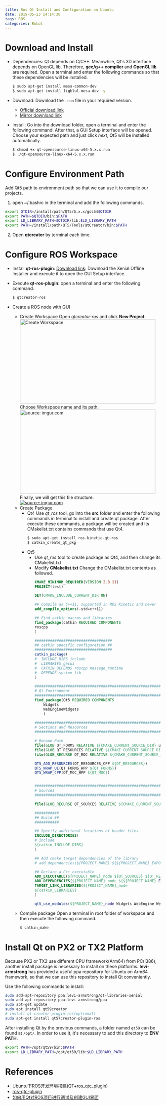 ```yaml
---
title: Ros Qt Install and Configuration on Ubuntu
date: 2019-05-23 14:14:30
tags: ROS
categories: Robot
---
```


# Download and Install

- Dependencies:
  Qt depends on C/C++. Meanwhile, Qt's 3D interface depends on OpenGL lib. Therefore, **gcc/g++ complier** and **OpenGL lib** are required. Open a terminal and enter the following commands so that these dependencies will be installed.
  ```bash
  $ sudo apt-get install mesa-common-dev
  $ sudo apt-get install ligblul-mesa-dev -y
  ```

- Download:
  Download the `.run` file in your required version.
  - [Official download link](https://www.qt.io/download)
  - [Mirror download link](http://download.qt.io/archive/qt/)

- Install:
  Go into the download folder, open a terminal and enter the following command.
  After that, a GUi Setup interface will be opened. Choose your expected path and just click *next*, Qt5 will be installed automatically.
  ```bash
  $ chmod +x qt-opensource-linux-x64-5.x.x.run
  $ ./qt-opensource-linux-x64-5.x.x.run
  ```

# Configure Environment Path
 
  Add Qt5 path to environment path so that we can use it to complie our projects.

1. open ~/.bashrc in the terminal and add the following commands.
  ```bash
  export QTDIR=/install/path/QT5/5.x.x/gcc64$QTDIR
  export PATH=$QTDIR/bin:$PATH
  export LD_LIBRARY_PATH=$QTDIR/lib:$LD_LIBRARY_PATH
  export PATH=/install/path/QT5/Tools/QtCreator/bin:$PATH
 ```

2. Open **qtcreater** by terminal each time.

# Configure ROS Workspace

- Install **qt-ros-plugin**:
  [Download link](https://ros-qtc-plugin.readthedocs.io/en/latest/_source/How-to-Install-Users.html): Download the Xenial Offline Installer and execute it to open the GUI Setup interface.

- Execute **qt-ros-plugin**:
  open a terminal and enter the following command.
  ```bash
  $ qtcreator-ros
  ```

- Create a ROS node with GUI
  - Create Workspace
    Open *qtcreator-ros* and click **New Project**
    <img src="https://i.imgur.com/IuEmubt.png" title="Create Workspace" width="438" height="273" /><br/>
    Choose Workspace name and its path.<br/>
    <img src="https://i.imgur.com/UN4PSXO.png" title="source: imgur.com" width="438" height="273" /><br/>
    Finally, we will get this file structure.<br/>
    <a href="https://imgur.com/BSR8sSx"><img src="https://i.imgur.com/BSR8sSx.png" title="source: imgur.com" /></a>
  - Create Package
    - Qt4
      Use *qt_ros* tool, go into the **src** folder and enter the following commands in terminal to install and create qt package.
      After execute these commands, a package will be created and its CMakelist.txt contains commands that use Qt4.
      ```bash
      $ sudo apt-get install ros-kinetic-qt-ros
      $ catkin_create_qt_pkg
      ```
    - Qt5
      - Use *qt_ros* tool to create package as Qt4, and then change its CMakelist.txt
      - Modify **CMakelist.txt**
      Change the CMakelist.txt contents as followed.
        ```cmake
        CMAKE_MINIMUM_REQUIRED(VERSION 2.8.11)
        PROJECT(test)

        SET(CMAKE_INCLUDE_CURRENT_DIR ON)

        ## Compile as C++11, supported in ROS Kinetic and newer
        add_compile_options(-std=c++11)

        ## Find catkin macros and libraries
        find_package(catkin REQUIRED COMPONENTS
        roscpp
        )

        ###################################
        ## catkin specific configuration ##
        ###################################
        catkin_package(
        #  INCLUDE_DIRS include
        #  LIBRARIES gacui
        #  CATKIN_DEPENDS roscpp message_runtime
        #  DEPENDS system_lib
        )

        ##############################################################################
        # Qt Environment
        ##############################################################################
        find_package(Qt5 REQUIRED COMPONENTS
            Widgets
            WebEngineWidgets
            )

        ##############################################################################
        # Sections and Resources
        ##############################################################################

        # Rename Path
        file(GLOB QT_FORMS RELATIVE ${CMAKE_CURRENT_SOURCE_DIR} ui/*.ui)
        file(GLOB QT_RESOURCES RELATIVE ${CMAKE_CURRENT_SOURCE_DIR} resources/*.qrc)
        file(GLOB_RECURSE QT_MOC RELATIVE ${CMAKE_CURRENT_SOURCE_DIR} FOLLOW_SYMLINKS include/gacui/*.h)

        QT5_ADD_RESOURCES(QT_RESOURCES_CPP ${QT_RESOURCES})
        QT5_WRAP_UI(QT_FORMS_HPP ${QT_FORMS})
        QT5_WRAP_CPP(QT_MOC_HPP ${QT_MOC})


        ##############################################################################
        # Sources
        ##############################################################################

        file(GLOB_RECURSE QT_SOURCES RELATIVE ${CMAKE_CURRENT_SOURCE_DIR} FOLLOW_SYMLINKS src/*.cpp)

        ###########
        ## Build ##
        ###########

        ## Specify additional locations of header files
        INCLUDE_DIRECTORIES(
        # include
        ${catkin_INCLUDE_DIRS}
        )

        ## Add cmake target dependencies of the library
        # add_dependencies(${PROJECT_NAME} ${${PROJECT_NAME}_EXPORTED_TARGETS} ${catkin_EXPORTED_TARGETS})

        ## Declare a C++ executable
        ADD_EXECUTABLE(${PROJECT_NAME}_node ${QT_SOURCES} ${QT_RESOURCES_CPP} ${QT_FORMS_HPP} ${QT_MOC_HPP})
        ADD_DEPENDENCIES(${PROJECT_NAME}_node ${${PROJECT_NAME}_EXPORTED_TARGETS} ${catkin_EXPORTED_TARGETS})
        TARGET_LINK_LIBRARIES(${PROJECT_NAME}_node
        ${catkin_LIBRARIES}
        )

        qt5_use_modules(${PROJECT_NAME}_node Widgets WebEngine WebEngineWidgets)

        ```
  - Compile package
    Open a terminal in root folder of workspace and then execute the following command.
    ```bash
    $ catkin_make
    ```

# Install Qt on PX2 or TX2 Platform

Because PX2 or TX2 use different CPU framework(Arm64) from PC(i386), another install package is necessary to install on these platforms. **levi-armstrong** has provided a useful ppa repository for Ubuntu on Arm64 framework, so that we can use this repository to install Qt conveniently.

Use the following commands to install:
```bash
sudo add-apt-repository ppa:levi-armstrong/qt-libraries-xenial
sudo add-apt-repository ppa:levi-armstrong/ppa
sudo apt-get update
sudo apt install qt59creator
# install qt-creator-plugin-ros(optional)
sudo apt-get install qt57creator-plugin-ros
```
After installing Qt by the previous commands, a folder named `qt59` can be found at `/opt/`. In order to use it, it's necessary to add this directory to **ENV PATH**.
```bash
export PATH=/opt/qt59/bin:$PATH
export LD_LIBRARY_PATH=/opt/qt59/lib:$LD_LIBRARY_PATH
```

# References
- [Ubuntu下ROS开发环境搭建(QT+ros_qtc_plugin)](https://www.cnblogs.com/zengcv/p/6378799.html)   
- [ros-qtc-plugin](https://github.com/ros-industrial/ros_qtc_plugin)
- [如何用Qt对ROS项目进行调试及创建GUI界面](https://blog.csdn.net/u013453604/article/details/52167213)